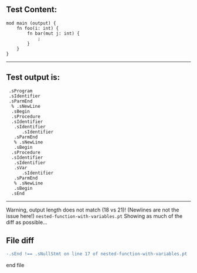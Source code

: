 
Test Content: 
-------------------------
```
mod main (output) {
    fn foo(i: int) {
        fn bar(mut j: int) {
            ;
        }
    }
}
```
------------------------
Test output is: 
-------------------------
```
 .sProgram
 .sIdentifier
 .sParmEnd
  % .sNewLine
  .sBegin
  .sProcedure
  .sIdentifier
   .sIdentifier
      .sIdentifier
   .sParmEnd
   % .sNewLine
   .sBegin
  .sProcedure
  .sIdentifier
   .sIdentifier
   .sVar
      .sIdentifier
   .sParmEnd
   % .sNewLine
   .sBegin
  .sEnd

```
------------------------
Warning, output length does not match (18 vs 21)!  (Newlines are not the issue here!) `nested-function-with-variables.pt`
Showing as much of the diff as possible...

File diff
-------------------------
```diff
-.sEnd !== .sNullStmt on line 17 of nested-function-with-variables.pt

```
end file
